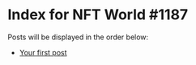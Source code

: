 # Index for NFT World #1187
Posts will be displayed in the order below:

- [Your first post](./001-first.md)

